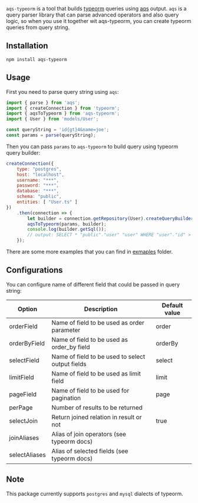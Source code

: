 `aqs-typeorm` is a tool that builds [typeorm](https://typeorm.io) queries using [aqs](https://github.com/noorzaie/aqs) output.
`aqs` is a query parser library that can parse advanced operators and also query logic, so when you use it together wit aqs-typeorm, you can create typeorm queries from query string.

## Installation
```npm
npm install aqs-typeorm
```

## Usage
First you need to parse query string using `aqs`:
```javascript
import { parse } from 'aqs';
import { createConnection } from 'typeorm';
import { aqsToTypeorm } from 'aqs-typeorm';
import { User } from 'models/User';

const queryString = 'id{gt}4&name=joe';
const params = parse(queryString);
```

Then you can pass `params` to `aqs-typeorm` to build query using typeorm query builder:
```javascript
createConnection({
    type: "postgres",
    host: "localhost",
    username: "***",
    password: "***",
    database: "***",
    schema: "public",
    entities: [ "User.ts" ]
})
    .then(connection => {
        let builder = connection.getRepository(User).createQueryBuilder('user');
        aqsToTypeorm(params, builder);
        console.log(builder.getSql());
        // output: SELECT * "public"."user" "user" WHERE "user"."id" > 4 AND "user"."name" = "joe"
    });
```

There are some more examples that you can find in [exmaples](https://github.com/noorzaie/aqs-typeorm/tree/master/examples) folder.

## Configurations
You can configure name of different field that could be passed in query string:

| Option  | Description | Default value |
| ------------- | ------------- | ------------- |
| orderField  | Name of field to be used as order parameter  | order  |
| orderByField  | Name of field to be used as order_by field  | orderBy  |
| selectField  | Name of field to be used to select output fields  | select  |
| limitField  | Name of field to be used as limit field  | limit  |
| pageField  | Name of field to be used for pagination  | page  |
| perPage  | Number of results to be returned  |   |
| selectJoin  | Return joined relation in result or not  | true  |
| joinAliases  | Alias of join operators (see typeorm docs)  |   |
| selectAliases  | Alias of selected fields (see typeorm docs)  |   |

## Note
This package currently supports `postgres` and `mysql` dialects of typeorm.

